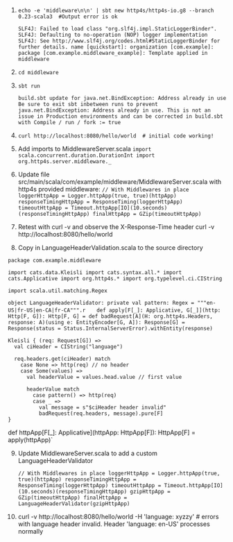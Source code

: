 1. `echo -e 'middleware\n\n' | sbt new http4s/http4s-io.g8 --branch 0.23-scala3  #Output error is ok`

   `SLF4J: Failed to load class "org.slf4j.impl.StaticLoggerBinder".
   SLF4J: Defaulting to no-operation (NOP) logger implementation
   SLF4J: See http://www.slf4j.org/codes.html#StaticLoggerBinder for further details.
   name [quickstart]: organization [com.example]: package [com.example.middleware_example]:
   Template applied in middleware`

2. `cd middleware`
3. `sbt run`

   `build.sbt update for java.net.BindException: Address already in use
   Be sure to exit sbt inbetween runs to prevent java.net.BindException: Address already in use.
   This is not an issue in Production environments and can be corrected in build.sbt with Compile / run / fork := true`

4. `curl http://localhost:8080/hello/world  # initial code working!`

5. Add imports to MiddlewareServer.scala
   `import scala.concurrent.duration.DurationInt
   import org.http4s.server.middleware._`

6. Update file src/main/scala/com/example/middleware/MiddlewareServer.scala with http4s provided middleware:
   `// With Middlewares in place
   loggerHttpApp = Logger.httpApp(true, true)(httpApp)
   responseTimingHttpApp = ResponseTiming(loggerHttpApp)
   timeoutHttpApp = Timeout.httpApp[IO](10.seconds)(responseTimingHttpApp)
   finalHttpApp = GZip(timeoutHttpApp)`

7. Retest with curl -v and observe the X-Response-Time header curl -v http://localhost:8080/hello/world

8. Copy in LanguageHeaderValidation.scala to the source directory

`package com.example.middleware`

`import cats.data.Kleisli
import cats.syntax.all.*
import cats.Applicative
import org.http4s.*
import org.typelevel.ci.CIString`

`import scala.util.matching.Regex`

`object LanguageHeaderValidator:
  private val pattern: Regex = """en-US|fr-US|en-CA|fr-CA""".r
`
`  def apply[F[_]: Applicative, G[_]](http: Http[F, G]): Http[F, G] =
    def badRequest[A](H: org.http4s.Headers, response: A)(using e: EntityEncoder[G, A]): Response[G] =
      Response(status = Status.InternalServerError).withEntity(response)`

    Kleisli { (req: Request[G]) =>
      val ciHeader = CIString("language")

      req.headers.get(ciHeader) match
        case None => http(req) // no header
        case Some(values) =>
          val headerValue = values.head.value // first value

          headerValue match
            case pattern() => http(req)
            case _ =>
              val message = s"$ciHeader header invalid"
              badRequest(req.headers, message).pure[F]
    }

  def httpApp[F[_]: Applicative](httpApp: HttpApp[F]): HttpApp[F] =
    apply(httpApp)`

9. Update MiddlewareServer.scala to add a custom LanguageHeaderValidator

   `// With Middlewares in place
   loggerHttpApp = Logger.httpApp(true, true)(httpApp)
   responseTimingHttpApp = ResponseTiming(loggerHttpApp)
   timeoutHttpApp = Timeout.httpApp[IO](10.seconds)(responseTimingHttpApp)
   gzipHttpApp = GZip(timeoutHttpApp)
   finalHttpApp = LanguageHeaderValidator(gzipHttpApp)`

10. curl -v http://localhost:8080/hello/world -H 'language: xyzzy'  # errors with language header invalid.  Header 'language: en-US' processes normally
